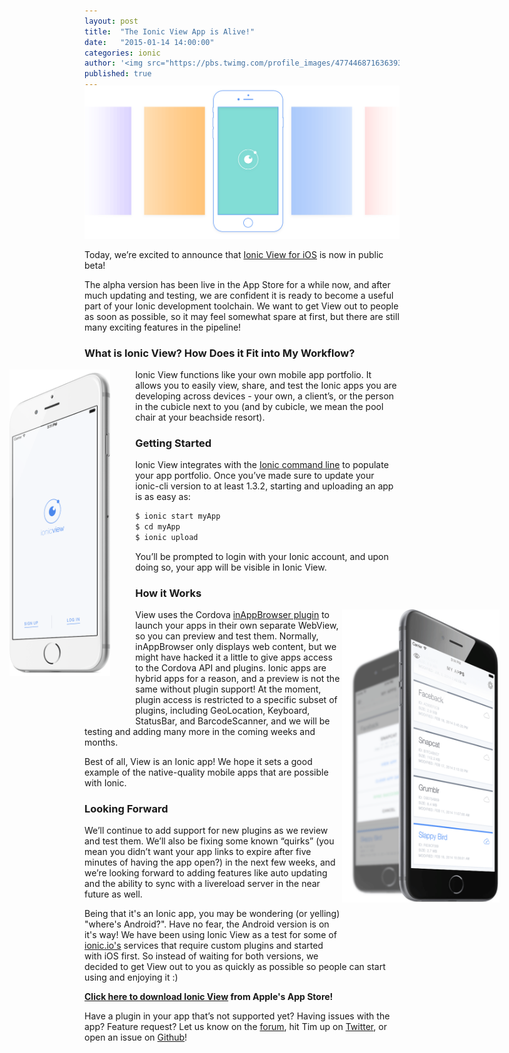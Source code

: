```yaml
---
layout: post
title:  "The Ionic View App is Alive!"
date:   "2015-01-14 14:00:00"
categories: ionic
author: '<img src="https://pbs.twimg.com/profile_images/477446871636393985/jPeOlsdz_400x400.jpeg" class="author-icon"><a href="http://twitter.com/dopernicus">Tim</a>'
published: true
---
```


<img class="showcase-image" src="/img/blog/ionic-view-app-header.gif" style="margin-top:-20px;">

Today, we’re excited to announce that [Ionic View for iOS](https://itunes.apple.com/us/app/ionic-view/id849930087) is now in public beta! 

The alpha version has been live in the App Store for a while now, and after much updating and testing, we are confident it is ready to become a useful part of your Ionic development toolchain. We want to get View out to people as soon as possible, so it may feel somewhat spare at first, but there are still many exciting features in the pipeline! 

<!-- more --> 

### What is Ionic View? How Does it Fit into My Workflow?

<div style="float: left; margin-left: -120px; margin-right: 40px; margin-bottom: 70px; width: 32%;">
  <a href="http://ionicframework.com/img/blog/songhop-preview-left.jpg"><img src="/img/blog/ionic-view-preview-left.png"></a>
</div>

Ionic View functions like your own mobile app portfolio. It allows you to easily view, share, and test the Ionic apps you are developing across devices - your own, a client’s, or the person in the cubicle next to you (and by cubicle, we mean the pool chair at your beachside resort).

### Getting Started

Ionic View integrates with the [Ionic command line](https://github.com/driftyco/ionic-cli) to populate your app portfolio.  Once you’ve made sure to update your ionic-cli version to at least 1.3.2, starting and uploading an app is as easy as:

```bash 
$ ionic start myApp
$ cd myApp
$ ionic upload
```

You’ll be prompted to login with your Ionic account, and upon doing so, your app will be visible in Ionic View.

### How it Works

<div style="float: right; margin-right: -160px; margin-bottom: 80px; width: 50%;">
  <a href="http://ionicframework.com/img/blog/songhop-preview-right.jpg"><img src="/img/blog/ionic-view-preview-right.png"></a>
</div>

View uses the Cordova [inAppBrowser plugin](https://github.com/apache/cordova-plugin-inappbrowser) to launch your apps in their own separate WebView, so you can preview and test them. Normally, inAppBrowser only displays web content, but we might have hacked it a little to give apps access to the Cordova API and plugins. Ionic apps are hybrid apps for a reason, and a preview is not the same without plugin support! At the moment, plugin access is restricted to a specific subset of plugins, including GeoLocation, Keyboard, StatusBar, and BarcodeScanner, and we will be testing and adding many more in the coming weeks and months.  

Best of all, View is an Ionic app! We hope it sets a good example of the native-quality mobile apps that are possible with Ionic.

### Looking Forward

We’ll continue to add support for new plugins as we review and test them. We’ll also be fixing some known “quirks” (you mean you didn’t want your app links to expire after five minutes of having the app open?) in the next few weeks, and we’re looking forward to adding features like auto updating and the ability to sync with a livereload server in the near future as well. 

Being that it's an Ionic app, you may be wondering (or yelling) "where's Android?". Have no fear, the Android version is on it's way! We have been using Ionic View as a test for some of [ionic.io's](https://ionic.io) services that require custom plugins and started with iOS first. So instead of waiting for both versions, we decided to get View out to you as quickly as possible so people can start using and enjoying it :)

<strong>[Click here to download Ionic View](https://itunes.apple.com/us/app/ionic-view/id849930087) from Apple's App Store!</strong>

Have a plugin in your app that’s not supported yet? Having issues with the app? Feature request? Let us know on the [forum](http://forum.ionicframework.com/), hit Tim up on [Twitter](https://www.twitter.com/dopernicus), or open an issue on [Github](https://github.com/driftyco/ionic-view-issues/)!





